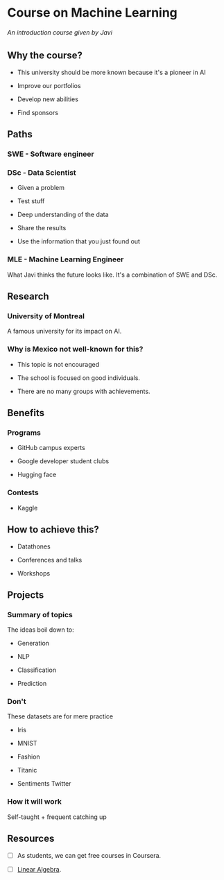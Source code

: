 # Course on Machine Learning

###### An introduction course given by Javi

## Why the course? 

- This university should be more known because it's a pioneer in AI

- Improve our portfolios

- Develop new abilities

- Find sponsors 

## Paths 

### SWE - Software engineer

### DSc - Data Scientist

- Given a problem

- Test stuff

- Deep understanding of the data

- Share the results

- Use the information that you just found out

### MLE - Machine Learning Engineer

What Javi thinks the future looks like. It's a combination of SWE and DSc.

## Research

### University of Montreal

A famous university for its impact on AI. 

### Why is Mexico not well-known for this? 

- This topic is not encouraged

- The school is focused on good individuals. 

- There are no many groups with achievements.

## Benefits

### Programs

- GitHub campus experts

- Google developer student clubs

- Hugging face

### Contests

- Kaggle

## How to achieve this? 

- Datathones

- Conferences and talks

- Workshops

## Projects

### Summary of topics

The ideas boil down to:

- Generation

- NLP

- Classification

- Prediction

### Don't

These datasets are for mere practice

- Iris

- MNIST 

- Fashion

- Titanic 

- Sentiments Twitter

### How it will work

Self-taught + frequent catching up

## Resources

- [ ] As students, we can get free courses in Coursera.

- [ ] [Linear Algebra](https://github.com/fastai/numerical-linear-algebra/blob/master/README.md).
